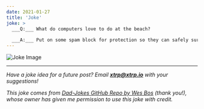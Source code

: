 ```yaml
---
date: 2021-01-27
title: 'Joke'
joke: >
  ___Q:___ What do computers love to do at the beach?
  
  ___A:___ Put on some spam block for protection so they can safely surf the net while catching some .WAVs!
---
```


![Joke Image](https://private.xtrp.io/projects/DailyDeveloperJokes/public_image_server/images/5e12590d3e5c1.png)

---
*Have a joke idea for a future post? Email **[xtrp@xtrp.io](mailto:xtrp@xtrp.io)** with your suggestions!*

*This joke comes from [Dad-Jokes GitHub Repo by Wes Bos](https://github.com/wesbos/dad-jokes) (thank you!), whose owner has given me permission to use this joke with credit.*

<!-- 
Joke text:
**Q:** What do computers love to do at the beach?

**A:** Put on some spam block for protection so they can safely surf the net while catching some .WAVs!
 -->

